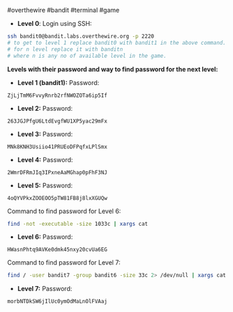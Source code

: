 #overthewire #bandit #terminal #game
-  **Level 0**:
Login using SSH: 
```bash
ssh bandit0@bandit.labs.overthewire.org -p 2220
# to get to level 1 replace bandit0 with bandit1 in the above command.
# for n level replace it with banditn
# where n is any no of available level in the game.
```

**Levels with their password and way to find password for the next level:**

- **Level 1 (bandit1):**
Password:
```
ZjLjTmM6FvvyRnrb2rfNWOZOTa6ip5If
```

- **Level 2:**
Password:
```
263JGJPfgU6LtdEvgfWU1XP5yac29mFx
```

- **Level 3:**
Password:
```
MNk8KNH3Usiio41PRUEoDFPqfxLPlSmx
```

- **Level 4:**
Password:
```
2WmrDFRmJIq3IPxneAaMGhap0pFhF3NJ
```

- **Level 5:**
Password:
```
4oQYVPkxZOOEOO5pTW81FB8j8lxXGUQw
```
Command to find password for Level 6:
```bash
find -not -executable -size 1033c | xargs cat
```

- **Level 6:**
Password:
```
HWasnPhtq9AVKe0dmk45nxy20cvUa6EG
```
Command to find password for Level 7:
```bash
find / -user bandit7 -group bandit6 -size 33c 2> /dev/null | xargs cat
```

- **Level 7:**
Password:
```
morbNTDkSW6jIlUc0ymOdMaLnOlFVAaj
```